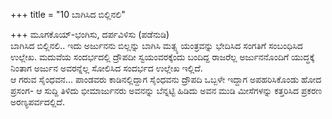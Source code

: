 +++
title = "10 ಬಾಗಿಸಿದ ಬಿಲ್ಲಿನಲಿ"

+++
ಮೂಗಕೊಯ್-ಭಂಗಿಸು, ದರ್ಪವಿಳಿಸು (ಪಡೆನುಡಿ)  
ಬಾಗಿಸಿದ ಬಿಲ್ಲಿನಲಿ.. ಇದು ಅರ್ಜುನನು ಬಿಲ್ಲನ್ನು ಬಾಗಿಸಿ ಮತ್ಸ್ಯ ಯಂತ್ರವನ್ನು ಭೇದಿಸಿದ ಸಂಗತಿಗೆ ಸಂಬಂಧಿಸಿದ ಉಲ್ಲೇಖ. ಮದುವೆಯ ಸಂದರ್ಭದಲ್ಲಿ ದ್ರೌಪದೀ ಸ್ವಯಂವರಕ್ಕೆಂದು ಬಂದಿದ್ದ ರಾಜರೆಲ್ಲ ಅರ್ಜುನನೊಂದಿಗೆ ಯುದ್ಧಕ್ಕೆ ನಿಂತಾಗ ಅರ್ಜುನ ಅವರನ್ನೆಲ್ಲ ಸೋಲಿಸಿದ ಸಂದರ್ಭದ ಉಲ್ಲೇಖ ಇಲ್ಲಿದೆ.  
ಆ ಗರುವ ಸೈಂಧವನ... ಪಾಂಡವರು ಕಾಡಿನಲ್ಲಿದ್ದಾಗ ಸೈಂಧವನು ದ್ರೌಪದಿ ಒಬ್ಬಳೇ ಇದ್ದಾಗ ಅಪಹರಿಸಿಕೊಂಡು ಹೋದ ಪ್ರಸಂಗ- ಆ ಸುದ್ದಿ ತಿಳಿದು ಭೀಮಾರ್ಜುನರು ಅವನನ್ನು ಬೆನ್ನಟ್ಟಿ ಹಿಡಿದು ಅವನ ಮುಡಿ ಮೀಸೆಗಳನ್ನು ಕತ್ತರಿಸಿದ ಪ್ರಕರಣ ಅರಣ್ಯಪರ್ವದಲ್ಲಿದೆ.